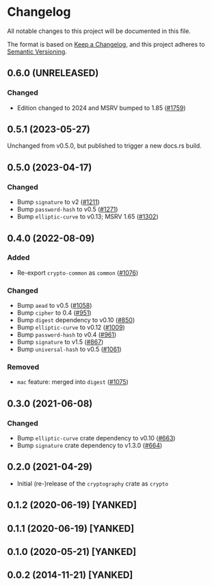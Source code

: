 # Changelog

All notable changes to this project will be documented in this file.

The format is based on [Keep a Changelog](https://keepachangelog.com/en/1.0.0/),
and this project adheres to [Semantic Versioning](https://semver.org/spec/v2.0.0.html).

## 0.6.0 (UNRELEASED)
### Changed
- Edition changed to 2024 and MSRV bumped to 1.85 ([#1759])

[#1759]: https://github.com/RustCrypto/traits/pull/1759

## 0.5.1 (2023-05-27)
Unchanged from v0.5.0, but published to trigger a new docs.rs build.

## 0.5.0 (2023-04-17)
### Changed
- Bump `signature` to v2 ([#1211])
- Bump `password-hash` to v0.5 ([#1271])
- Bump `elliptic-curve` to v0.13; MSRV 1.65 ([#1302])

[#1211]: https://github.com/RustCrypto/traits/pull/1211
[#1271]: https://github.com/RustCrypto/traits/pull/1271
[#1302]: https://github.com/RustCrypto/traits/pull/1302

## 0.4.0 (2022-08-09)
### Added
- Re-export `crypto-common` as `common` ([#1076])

### Changed
- Bump `aead` to v0.5 ([#1058])
- Bump `cipher` to 0.4 ([#951])
- Bump `digest` dependency to v0.10 ([#850])
- Bump `elliptic-curve` to v0.12 ([#1009])
- Bump `password-hash` to v0.4 ([#961])
- Bump `signature` to v1.5 ([#867])
- Bump `universal-hash` to v0.5 ([#1061])

### Removed
- `mac` feature: merged into `digest` ([#1075])

[#850]: https://github.com/RustCrypto/traits/pull/850
[#867]: https://github.com/RustCrypto/traits/pull/867
[#951]: https://github.com/RustCrypto/traits/pull/951
[#961]: https://github.com/RustCrypto/traits/pull/961
[#1009]: https://github.com/RustCrypto/traits/pull/1009
[#1058]: https://github.com/RustCrypto/traits/pull/1058
[#1061]: https://github.com/RustCrypto/traits/pull/1061
[#1075]: https://github.com/RustCrypto/traits/pull/1075
[#1076]: https://github.com/RustCrypto/traits/pull/1076

## 0.3.0 (2021-06-08)
### Changed
- Bump `elliptic-curve` crate dependency to v0.10 ([#663])
- Bump `signature` crate dependency to v1.3.0 ([#664])

[#663]: https://github.com/RustCrypto/traits/pull/663
[#664]: https://github.com/RustCrypto/traits/pull/664

## 0.2.0 (2021-04-29)
- Initial (re-)release of the `cryptography` crate as `crypto`

## 0.1.2 (2020-06-19) [YANKED]

## 0.1.1 (2020-06-19) [YANKED]

## 0.1.0 (2020-05-21) [YANKED]

## 0.0.2 (2014-11-21) [YANKED]
